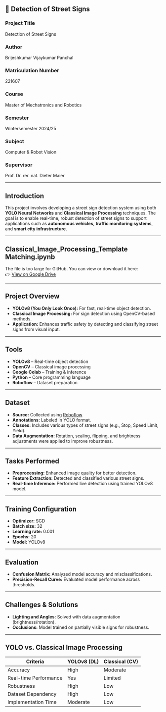 ## 🚦 Detection of Street Signs

### Project Title
Detection of Street Signs

### Author
Brijeshkumar Vijaykumar Panchal

### Matriculation Number
221607

### Course
Master of Mechatronics and Robotics

### Semester
Wintersemester 2024/25

### Subject
Computer & Robot Vision

### Supervisor
Prof. Dr. rer. nat. Dieter Maier

---

## Introduction

This project involves developing a street sign detection system using both **YOLO Neural Networks** and **Classical Image Processing** techniques. The goal is to enable real-time, robust detection of street signs to support applications such as **autonomous vehicles**, **traffic monitoring systems**, and **smart city infrastructure**.

---

## Classical_Image_Processing_Template Matching.ipynb

The file is too large for GitHub. You can view or download it here:  
👉 [View on Google Drive](https://colab.research.google.com/drive/1RdYeh7diCsxSvcStmR_fM_NRzaF7e_Rp?usp=drive_link)

---

## Project Overview

- **YOLOv8 (You Only Look Once):** For fast, real-time object detection.
- **Classical Image Processing:** For sign detection using OpenCV-based methods.
- **Application:** Enhances traffic safety by detecting and classifying street signs from visual input.

---

## Tools

- **YOLOv8** – Real-time object detection
- **OpenCV** – Classical image processing
- **Google Colab** – Training & inference
- **Python** – Core programming language
- **Roboflow** – Dataset preparation

---

## Dataset

- **Source:** Collected using [Roboflow](https://roboflow.com/)
- **Annotations:** Labeled in YOLO format.
- **Classes:** Includes various types of street signs (e.g., Stop, Speed Limit, Yield).
- **Data Augmentation:** Rotation, scaling, flipping, and brightness adjustments were applied to improve robustness.

---

## Tasks Performed

- **Preprocessing:** Enhanced image quality for better detection.
- **Feature Extraction:** Detected and classified various street signs.
- **Real-time Inference:** Performed live detection using trained YOLOv8 model.

---

## Training Configuration

- **Optimizer:** SGD
- **Batch size:** 32
- **Learning rate:** 0.001
- **Epochs:** 20
- **Model:** YOLOv8

---

## Evaluation

- **Confusion Matrix:** Analyzed model accuracy and misclassifications.
- **Precision-Recall Curve:** Evaluated model performance across thresholds.

---

## Challenges & Solutions

- **Lighting and Angles:** Solved with data augmentation (brightness/rotation).
- **Occlusions:** Model trained on partially visible signs for robustness.

---

## YOLO vs. Classical Image Processing

| Criteria               | YOLOv8 (DL) | Classical (CV) |
|------------------------|-------------|----------------|
| Accuracy               | High        | Moderate       |
| Real-time Performance  | Yes         | Limited        |
| Robustness             | High        | Low            |
| Dataset Dependency     | High        | Low            |
| Implementation Time    | Moderate    | Low            |

